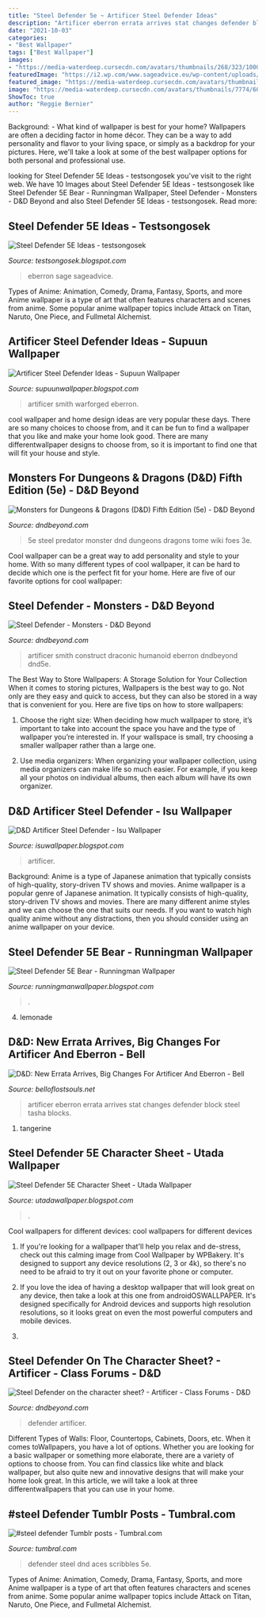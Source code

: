 ```yaml
---
title: "Steel Defender 5e ~ Artificer Steel Defender Ideas"
description: "Artificer eberron errata arrives stat changes defender block steel tasha blocks"
date: "2021-10-03"
categories:
- "Best Wallpaper"
tags: ["Best Wallpaper"]
images:
- "https://media-waterdeep.cursecdn.com/avatars/thumbnails/268/323/1000/1000/636597619432180062.png"
featuredImage: "https://i2.wp.com/www.sageadvice.eu/wp-content/uploads/2019/09/Eberron11.jpg?fit=850%2C444&amp;ssl=1"
featured_image: "https://media-waterdeep.cursecdn.com/avatars/thumbnails/7774/607/212/315/637095984290192664.png"
image: "https://media-waterdeep.cursecdn.com/avatars/thumbnails/7774/607/212/315/637095984290192664.png"
ShowToc: true
author: "Reggie Bernier"
---
```



Background: - What kind of wallpaper is best for your home?
Wallpapers are often a deciding factor in home décor. They can be a way to add personality and flavor to your living space, or simply as a backdrop for your pictures. Here, we'll take a look at some of the best wallpaper options for both personal and professional use.

	

		
looking for Steel Defender 5E Ideas - testsongosek you've visit to the right web. We have 10 Images about Steel Defender 5E Ideas - testsongosek like Steel Defender 5E Bear - Runningman Wallpaper, Steel Defender - Monsters - D&amp;D Beyond and also Steel Defender 5E Ideas - testsongosek. Read more:
		
    
## Steel Defender 5E Ideas - Testsongosek

<img loading=lazy src="https://i2.wp.com/www.sageadvice.eu/wp-content/uploads/2019/09/Eberron11.jpg?fit=850%2C444&amp;ssl=1" onerror="this.onerror=null;this.src='https://tse4.mm.bing.net/th?id=OIP.eCTskUp8UU-DJ22RQILC9QHaD3&amp;pid=15.1';" alt="Steel Defender 5E Ideas - testsongosek">

_Source: testsongosek.blogspot.com_

>eberron sage sageadvice. 

	

Types of Anime: Animation, Comedy, Drama, Fantasy, Sports, and more
Anime wallpaper is a type of art that often features characters and scenes from anime. Some popular anime wallpaper topics include Attack on Titan, Naruto, One Piece, and Fullmetal Alchemist.

    
## Artificer Steel Defender Ideas - Supuun Wallpaper

<img loading=lazy src="https://i.ytimg.com/vi/-XJk-SvlN64/maxresdefault.jpg" onerror="this.onerror=null;this.src='https://tse2.mm.bing.net/th?id=OIP.goDGmhF-Uk1IPJ3-_K70wwHaEK&amp;pid=15.1';" alt="Artificer Steel Defender Ideas - Supuun Wallpaper">

_Source: supuunwallpaper.blogspot.com_

>artificer smith warforged eberron. 

	

cool wallpaper and home design ideas are very popular these days. There are so many choices to choose from, and it can be fun to find a wallpaper that you like and make your home look good. There are many differentwallpaper designs to choose from, so it is important to find one that will fit your house and style.

    
## Monsters For Dungeons &amp; Dragons (D&amp;D) Fifth Edition (5e) - D&amp;D Beyond

<img loading=lazy src="https://media-waterdeep.cursecdn.com/avatars/thumbnails/268/323/1000/1000/636597619432180062.png" onerror="this.onerror=null;this.src='https://tse2.mm.bing.net/th?id=OIP.9LUOj-lpM5zs2HlqyVoxnAHaI_&amp;pid=15.1';" alt="Monsters for Dungeons &amp; Dragons (D&amp;D) Fifth Edition (5e) - D&amp;D Beyond">

_Source: dndbeyond.com_

>5e steel predator monster dnd dungeons dragons tome wiki foes 3e. 

	

Cool wallpaper can be a great way to add personality and style to your home. With so many different types of cool wallpaper, it can be hard to decide which one is the perfect fit for your home. Here are five of our favorite options for cool wallpaper: 

    
## Steel Defender - Monsters - D&amp;D Beyond

<img loading=lazy src="https://media-waterdeep.cursecdn.com/avatars/thumbnails/7774/607/212/315/637095984290192664.png" onerror="this.onerror=null;this.src='https://tse2.mm.bing.net/th?id=OIP.vFWjaOQ0hAwkJjAGa8aYwgAAAA&amp;pid=15.1';" alt="Steel Defender - Monsters - D&amp;D Beyond">

_Source: dndbeyond.com_

>artificer smith construct draconic humanoid eberron dndbeyond dnd5e. 

	

The Best Way to Store Wallpapers: A Storage Solution for Your Collection
When it comes to storing pictures, Wallpapers is the best way to go. Not only are they easy and quick to access, but they can also be stored in a way that is convenient for you. Here are five tips on how to store wallpapers:
1) Choose the right size: When deciding how much wallpaper to store, it’s important to take into account the space you have and the type of wallpaper you’re interested in. If your wallspace is small, try choosing a smaller wallpaper rather than a large one.

2) Use media organizers: When organizing your wallpaper collection, using media organizers can make life so much easier. For example, if you keep all your photos on individual albums, then each album will have its own organizer.

    
## D&amp;D Artificer Steel Defender - Isu Wallpaper

<img loading=lazy src="https://cdn2.myminifactory.com/assets/object-assets/5de563ab3b1bf/images/720X720-steeldefender.jpg" onerror="this.onerror=null;this.src='https://tse3.mm.bing.net/th?id=OIP.HRnAGk0JCYiGDtF4G33oyQHaHa&amp;pid=15.1';" alt="D&amp;D Artificer Steel Defender - Isu Wallpaper">

_Source: isuwallpaper.blogspot.com_

>artificer. 

	

Background: Anime is a type of Japanese animation that typically consists of high-quality, story-driven TV shows and movies.
Anime wallpaper is a popular genre of Japanese animation. It typically consists of high-quality, story-driven TV shows and movies. There are many different anime styles and we can choose the one that suits our needs. If you want to watch high quality anime without any distractions, then you should consider using an anime wallpaper on your device.

    
## Steel Defender 5E Bear - Runningman Wallpaper

<img loading=lazy src="https://lh6.googleusercontent.com/proxy/V_bZof1ia4O6n5I3dSYiZqyLIRQLvUFTJzmCxOG-SzPN9OwTW4DhgGerJm53hNknZFvIalMGeJUJ_NeRAV-MocTbghisOqeY6ISy2dGQbzNF4MbyQzgNIHjBiNx-M611f05Cqq8ji0Q4nRjZwzDjKuDxmm9m_K_BQUf__VWcgvFtCDCv_IVVYunkcaKwI9id6U2va8DVfEFQisCi_Q=w1200-h630-p-k-no-nu" onerror="this.onerror=null;this.src='https://tse3.mm.bing.net/th?id=OIP.N14synEi1RQbPGIyj6TyTQHaD4&amp;pid=15.1';" alt="Steel Defender 5E Bear - Runningman Wallpaper">

_Source: runningmanwallpaper.blogspot.com_

>. 

	

4. lemonade 

    
## D&amp;D: New Errata Arrives, Big Changes For Artificer And Eberron - Bell

<img loading=lazy src="https://www.belloflostsouls.net/wp-content/uploads/2020/11/steel-defender-stat-block.jpg" onerror="this.onerror=null;this.src='https://tse1.mm.bing.net/th?id=OIP.XipF83UCXaYDttFt8qlobwHaLg&amp;pid=15.1';" alt="D&amp;D: New Errata Arrives, Big Changes For Artificer And Eberron - Bell">

_Source: belloflostsouls.net_

>artificer eberron errata arrives stat changes defender block steel tasha blocks. 

	

1. tangerine 

    
## Steel Defender 5E Character Sheet - Utada Wallpaper

<img loading=lazy src="https://img1.yeggi.com/page_images_cache/3350007_retriever-steel-defender-mini-by-dangeropps" onerror="this.onerror=null;this.src='https://tse1.mm.bing.net/th?id=OIP.fS4QuChZGky8XZk-kDLk1wAAAA&amp;pid=15.1';" alt="Steel Defender 5E Character Sheet - Utada Wallpaper">

_Source: utadawallpaper.blogspot.com_

>. 

	

Cool wallpapers for different devices:
cool wallpapers for different devices 

1. If you're looking for a wallpaper that'll help you relax and de-stress, check out this calming image from Cool Wallpaper by WPBakery. It's designed to support any device resolutions (2, 3 or 4k), so there's no need to be afraid to try it out on your favorite phone or computer.

2. If you love the idea of having a desktop wallpaper that will look great on any device, then take a look at this one from androidOSWALLPAPER. It's designed specifically for Android devices and supports high resolution resolutions, so it looks great on even the most powerful computers and mobile devices.

3.

    
## Steel Defender On The Character Sheet? - Artificer - Class Forums - D&amp;D

<img loading=lazy src="https://i.imgur.com/HIkFChh.png" onerror="this.onerror=null;this.src='https://tse3.mm.bing.net/th?id=OIP.A_7w765HAy3UaqsO--dGlwHaES&amp;pid=15.1';" alt="Steel Defender on the character sheet? - Artificer - Class Forums - D&amp;D">

_Source: dndbeyond.com_

>defender artificer. 

	

Different Types of Walls: Floor, Countertops, Cabinets, Doors, etc.
When it comes toWallpapers, you have a lot of options. Whether you are looking for a basic wallpaper or something more elaborate, there are a variety of options to choose from. You can find classics like white and black wallpaper, but also quite new and innovative designs that will make your home look great. In this article, we will take a look at three differentwallpapers that you can use in your home.

    
## #steel Defender Tumblr Posts - Tumbral.com

<img loading=lazy src="https://64.media.tumblr.com/3cd004e2400ef820af2ef73ba3de8d15/d7949deebec9cc64-75/s1280x1920/3c3bfee21aff733a3a61d8e3008271c292bb744f.png" onerror="this.onerror=null;this.src='https://tse3.mm.bing.net/th?id=OIP.Xl0NebSDWYdG8cmThpTCnwHaEh&amp;pid=15.1';" alt="#steel defender Tumblr posts - Tumbral.com">

_Source: tumbral.com_

>defender steel dnd aces scribbles 5e. 

	

Types of Anime: Animation, Comedy, Drama, Fantasy, Sports, and more
Anime wallpaper is a type of art that often features characters and scenes from anime. Some popular anime wallpaper topics include Attack on Titan, Naruto, One Piece, and Fullmetal Alchemist.


